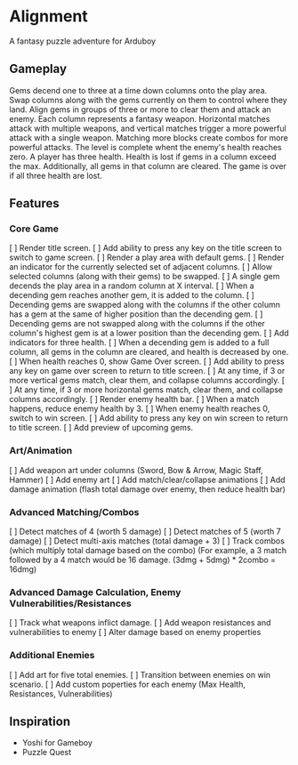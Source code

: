# Alignment
A fantasy puzzle adventure for Arduboy

## Gameplay
Gems decend one to three at a time down columns onto the play area. Swap columns along with the gems currently on them to control where they land. Align gems in groups of three or more to clear them and attack an enemy.  Each column represents a fantasy weapon. Horizontal matches attack with multiple weapons, and vertical matches trigger a more powerful attack with a single weapon. Matching more blocks create combos for more powerful attacks. The level is complete whent the enemy's health reaches zero.  A player has three health. Health is lost if gems in a column exceed the max. Additionally, all gems in that column are cleared. The game is over if all three health are lost.

## Features

### Core Game
[ ] Render title screen.
[ ] Add ability to press any key on the title screen to switch to game screen.
[ ] Render a play area with default gems.
[ ] Render an indicator for the currently selected set of adjacent columns.
[ ] Allow selected columns (along with their gems) to be swapped.
[ ] A single gem decends the play area in a random column at X interval.
[ ] When a decending gem reaches another gem, it is added to the column.
[ ] Decending gems are swapped along with the columns if the other column has a gem at the same of higher position than the decending gem.
[ ] Decending gems are not swapped along with the columns if the other column's highest gem is at a lower position than the decending gem.
[ ] Add indicators for three health.
[ ] When a decending gem is added to a full column, all gems in the column are cleared, and health is decreased by one.
[ ] When health reaches 0, show Game Over screen.
[ ] Add ability to press any key on game over screen to return to title screen.
[ ] At any time, if 3 or more vertical gems match, clear them, and collapse columns accordingly.
[ ] At any time, if 3 or more horizontal gems match, clear them, and collapse columns accordingly.
[ ] Render enemy health bar.
[ ] When a match happens, reduce enemy health by 3.
[ ] When enemy health reaches 0, switch to win screen.
[ ] Add ability to press any key on win screen to return to title screen.
[ ] Add preview of upcoming gems.

### Art/Animation
[ ] Add weapon art under columns (Sword, Bow & Arrow, Magic Staff, Hammer)
[ ] Add enemy art
[ ] Add match/clear/collapse animations
[ ] Add damage animation (flash total damage over enemy, then reduce health bar)

### Advanced Matching/Combos
[ ] Detect matches of 4 (worth 5 damage)
[ ] Detect matches of 5 (worth 7 damage)
[ ] Detect multi-axis matches (total damage + 3)
[ ] Track combos (which multiply total damage based on the combo) (For example, a 3 match followed by a 4 match would be 16 damage.  (3dmg + 5dmg) * 2combo = 16dmg)

### Advanced Damage Calculation, Enemy Vulnerabilities/Resistances
[ ] Track what weapons inflict damage.
[ ] Add weapon resistances and vulnerabilities to enemy
[ ] Alter damage based on enemy properties

### Additional Enemies
[ ] Add art for five total enemies.
[ ] Transition between enemies on win scenario.
[ ] Add custom poperties for each enemy (Max Health, Resistances, Vulnerabilities)

## Inspiration
- Yoshi for Gameboy
- Puzzle Quest

